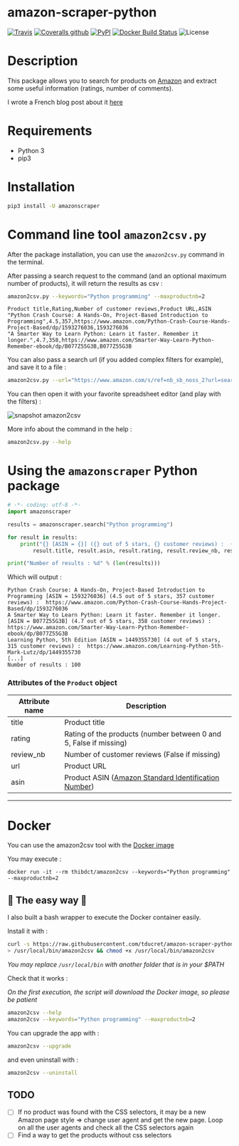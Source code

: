 # amazon-scraper-python

[![Travis](https://img.shields.io/travis/tducret/amazon-scraper-python.svg)](https://travis-ci.org/tducret/amazon-scraper-python)
[![Coveralls github](https://img.shields.io/coveralls/github/tducret/amazon-scraper-python.svg)](https://coveralls.io/github/tducret/amazon-scraper-python)
[![PyPI](https://img.shields.io/pypi/v/amazonscraper.svg)](https://pypi.org/project/amazonscraper/)
[![Docker Build Status](https://img.shields.io/docker/build/thibdct/amazon2csv.svg)](https://hub.docker.com/r/thibdct/amazon2csv/)
![License](https://img.shields.io/github/license/tducret/amazon-scraper-python.svg)


# Description

This package allows you to search for products on [Amazon](https://www.amazon.com/) and extract some useful information (ratings, number of comments).

I wrote a French blog post about it [here](https://www.tducret.com/scraping/2018/06/05/amazon2csv-ou-comment-filtrer-les-produits-d-amazon-dans-excel.html)

# Requirements

- Python 3
- pip3

# Installation

```bash
pip3 install -U amazonscraper
```

# Command line tool `amazon2csv.py`

After the package installation, you can use the `amazon2csv.py` command in the terminal.

After passing a search request to the command (and an optional maximum number of products), it will return the results as csv :

```bash
amazon2csv.py --keywords="Python programming" --maxproductnb=2
```

```csv
Product title,Rating,Number of customer reviews,Product URL,ASIN
"Python Crash Course: A Hands-On, Project-Based Introduction to Programming",4.5,357,https://www.amazon.com/Python-Crash-Course-Hands-Project-Based/dp/1593276036,1593276036
"A Smarter Way to Learn Python: Learn it faster. Remember it longer.",4.7,358,https://www.amazon.com/Smarter-Way-Learn-Python-Remember-ebook/dp/B077Z55G3B,B077Z55G3B
```

You can also pass a search url (if you added complex filters for example), and save it to a file :

```bash
amazon2csv.py --url="https://www.amazon.com/s/ref=nb_sb_noss_2?url=search-alias%3Daps&field-keywords=python+scraping" > output.csv
```

You can then open it with your favorite spreadsheet editor (and play with the filters) :

![snapshot amazon2csv](snapshot_amazon2csv.png)

More info about the command in the help :

```bash
amazon2csv.py --help
```

# Using the `amazonscraper` Python package

```python
# -*- coding: utf-8 -*-
import amazonscraper

results = amazonscraper.search("Python programming")

for result in results:
    print("{} [ASIN = {}] ({} out of 5 stars, {} customer reviews) :  {}".format(
    	result.title, result.asin, result.rating, result.review_nb, result.url))

print("Number of results : %d" % (len(results)))

```

Which will output :

```
Python Crash Course: A Hands-On, Project-Based Introduction to Programming [ASIN = 1593276036] (4.5 out of 5 stars, 357 customer reviews) :  https://www.amazon.com/Python-Crash-Course-Hands-Project-Based/dp/1593276036
A Smarter Way to Learn Python: Learn it faster. Remember it longer. [ASIN = B077Z55G3B] (4.7 out of 5 stars, 358 customer reviews) :  https://www.amazon.com/Smarter-Way-Learn-Python-Remember-ebook/dp/B077Z55G3B
Learning Python, 5th Edition [ASIN = 1449355730] (4 out of 5 stars, 315 customer reviews) :  https://www.amazon.com/Learning-Python-5th-Mark-Lutz/dp/1449355730
[...]
Number of results : 100
```

### Attributes of the `Product` object

Attribute name      | Description
------------------- | ---------------------------------------
title               | Product title
rating      	    | Rating of the products (number between 0 and 5, False if missing)
review_nb	        | Number of customer reviews (False if missing)
url 				| Product URL
asin 				| Product ASIN ([Amazon Standard Identification Number](https://fr.wikipedia.org/wiki/Amazon_Standard_Identification_Number))

--------------

# Docker

You can use the amazon2csv tool with the [Docker image](https://hub.docker.com/r/thibdct/amazon2csv/)

You may execute :

`docker run -it --rm thibdct/amazon2csv --keywords="Python programming" --maxproductnb=2`

## 🤘 The easy way 🤘

I also built a bash wrapper to execute the Docker container easily.

Install it with :

```bash
curl -s https://raw.githubusercontent.com/tducret/amazon-scraper-python/master/amazon2csv \
> /usr/local/bin/amazon2csv && chmod +x /usr/local/bin/amazon2csv
```
*You may replace `/usr/local/bin` with another folder that is in your $PATH*

Check that it works :

*On the first execution, the script will download the Docker image, so please be patient*

```bash
amazon2csv --help
amazon2csv --keywords="Python programming" --maxproductnb=2
```

You can upgrade the app with :

```bash
amazon2csv --upgrade
```

and even uninstall with :

```bash
amazon2csv --uninstall
```

## TODO

- [ ] If no product was found with the CSS selectors, it may be a new Amazon page style => change user agent and get the new page. Loop on all the user agents and check all the CSS selectors again
- [ ] Find a way to get the products without css selectors